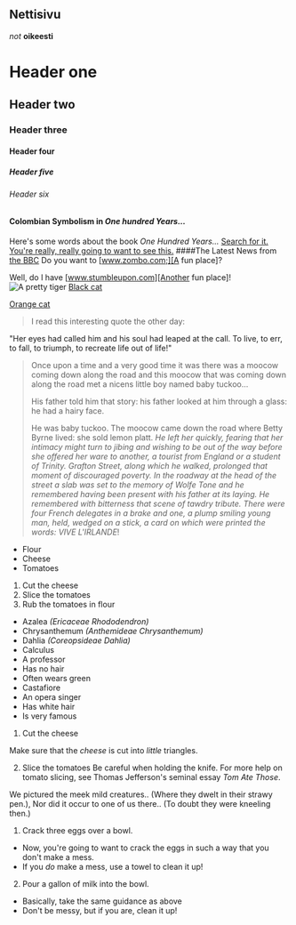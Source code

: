 ## <Eetu Tarvainen>Nettisivu 
_not_
**oikeesti**
#  Header one
 ##  Header two
 ###  Header three
 ####  Header four
 #####  Header five
 ######  Header six
####  Colombian Symbolism in _One hundred Years..._

Here's some words about the book _One Hundred Years..._
[Search for it.](www.google.com)
[You're really, really going to want to see this.](www.dailykitten.com)
####The Latest News from [the BBC](www.bbc.com/news:)
Do you want to [www.zombo.com;][A fun place]?

Well, do I have [www.stumbleupon.com][Another fun place]!
![A pretty tiger](https://upload.wikimedia.org/wikipedia/commons/5/56/Tiger.50.jpg)
[Black cat](https://upload.wikimedia.org/wikipedia/commons/a/a3/81_INF_DIV_SSI.jpg)

[Orange cat](http://icons.iconarchive.com/icons/google/noto-emoji-animals-nature/256/22221-cat-icon.png)
>I read this interesting quote the other day:

"Her eyes had called him and his soul had leaped at the call. To live, to err, to fall, to triumph, to recreate life out of life!"
>Once upon a time and a very good time it was there was a moocow coming down along the road and this moocow that was coming down along the road met a nicens little boy named baby tuckoo...
>
>His father told him that story: his father looked at him through a glass: he had a hairy face.
>
>He was baby tuckoo. The moocow came down the road where Betty Byrne lived: she sold lemon platt.
>_He left her quickly, fearing that her intimacy might turn to jibing and wishing to be out of the way before she offered her ware to another, a tourist from England or a student of Trinity. Grafton Street, along which he walked, prolonged that moment of discouraged poverty. In the roadway at the head of the street a slab was set to the memory of Wolfe Tone and he remembered having been present with his father at its laying. He remembered with bitterness that scene of tawdry tribute. There were four French delegates in a brake and one, a plump smiling young man, held, wedged on a stick, a card on which were printed the words: VIVE L'IRLANDE_!
* Flour
* Cheese
* Tomatoes
1. Cut the cheese
2. Slice the tomatoes
3. Rub the tomatoes in flour
* Azalea _(Ericaceae Rhododendron)_
* Chrysanthemum _(Anthemideae Chrysanthemum)_
* Dahlia _(Coreopsideae Dahlia)_
* Calculus
 *  A professor
 *  Has no hair 
 *  Often wears green
* Castafiore 
 * An opera singer
 * Has white hair 
 * Is very famous
 1. Cut the cheese
   
Make sure that the _cheese_ is cut into _little_ triangles.

2. Slice the tomatoes
     Be careful when holding the knife.
     For more help on tomato slicing, see Thomas Jefferson's seminal essay _Tom Ate Those_.
     
We pictured the meek mild creatures.. (Where
they dwelt in their strawy pen.),
Nor did it occur to one of us there..
(To doubt they were kneeling then.)
1. Crack three eggs over a bowl.
 * Now, you're going to want to crack the eggs in such a way that you don't make a mess.
 * If you _do_ make a mess, use a towel to clean it up!

2. Pour a gallon of milk into the bowl.

 * Basically, take the same guidance as above 
 * Don't be messy, but if you are, clean it up!
